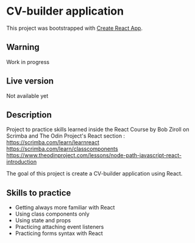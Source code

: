 # CV-builder application

This project was bootstrapped with [Create React App](https://github.com/facebook/create-react-app).

## Warning

Work in progress

## Live version

Not available yet

## Description

Project to practice skills learned inside the React Course by Bob Ziroll on Scrimba and The Odin Project's React section : 
https://scrimba.com/learn/learnreact
https://scrimba.com/learn/classcomponents
https://www.theodinproject.com/lessons/node-path-javascript-react-introduction

The goal of this project is create a CV-builder application using React.

## Skills to practice

- Getting always more familiar with React
- Using class components only
- Using state and props
- Practicing attaching event listeners
- Practicing forms syntax with React
